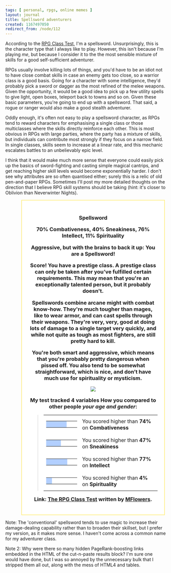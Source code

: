 ```yaml
---
tags: [ personal, rpgs, online memes ]
layout: journal
title: Spellsword adventurers
created: 1167497050
redirect_from: /node/112
---
```

According to the [RPG Class Test](http://www.okcupid.com/tests/take?testid=1532690756472625027), I'm a spellsword. Unsurprisingly, this is the character type that I always like to play. However, this isn't because I'm playing _me_, but because I consider it to the the most sensible mixture of skills for a good self-sufficient adventurer.<!--break-->

RPGs usually involve killing lots of things, and you'd have to be an idiot not to have close combat skills in case an enemy gets too close, so a warrior class is a good basis. Going for a character with some intelligence, they'd probably pick a sword or dagger as the most refined of the melee weapons. Given the opportunity, it would be a good idea to pick up a few utility spells to give light, open boxes, teleport back to towns and so on. Given these basic parameters, you're going to end up with a spellsword. That said, a rogue or ranger would also make a good stealth adventurer.

Oddly enough, it's often not easy to play a spellsword character, as RPGs tend to reward characters for emphasising a single class or those multiclasses where the skills directly reinforce each other. This is most obvious in RPGs with large parties, where the party has a mixture of skills, but individuals can contribute most strongly if they focus on a narrow field. In single classes, skills seem to increase at a linear rate, and this mechanic escalates battles to an unbelievably epic level.

I think that it would make much more sense that everyone could easily pick up the basics of sword-fighting and casting simple magical cantrips, and get reaching higher skill levels would become exponentially harder. I don't see why attributes are so often quantised either; surely this is a relic of old pen-and-paper RPGs. Sometimes I'll post my more detailed thoughts on the direction that I believe RPG skill systems should be taking (hint: it's closer to Oblivion than Neverwinter Nights).

<div style="width:80%;border:2px solid #ffee88; background-color:#fff; margin: 1em; margin-left: 10%; padding: 1.5em;">
      <h3 style="text-align:center">Spellsword
      <div style="text-align:center; margin: 1em;">70% Combativeness, 40% Sneakiness, 76% Intellect, 11% Spirituality</div>
<p>Aggressive, but with the brains to back it up:  You are a Spellsword!</p>
<p>Score!  You have a prestige class.  A prestige class can only be taken after you’ve fulfilled certain requirements.  This may mean that you're an exceptionally talented person, but it probably doesn't.</p>
<p>Spellswords combine arcane might with combat know-how.  They're much tougher than mages, like to wear armor, and can cast spells through their weapons.  They're very, very, good at doing lots of damage to a single target very quickly, and while not quite as tough as most fighters, are still pretty hard to kill.</p>
<p>You're both smart and aggressive, which means that you're probably pretty dangerous when pissed off.  You also tend to be somewhat straightforward, which is nice, and don’t have much use for spirituality or mysticism.</p>

<img style="align:center" src="http://is2.okcupid.com/users/152/386/15238646033989136694/mt1128069993.jpg">

<p>My test tracked 4 variables How you compared to other people <i>your age and gender</i>:</p>

<blockquote>
  <table border="0" cellpadding="0" cellspacing="4"><tbody>
  <tr><td valign="middle"><table bgcolor="black" border="0" cellpadding="0" cellspacing="1"><tbody>
    <tr><td bgcolor="#b2cfff" height="20" width="111"></td><td bgcolor="white" width="39"></td></tr>
  </tbody></table></td>
  <td valign="middle">You scored higher than <b>74%</b> on <b>Combativeness</b></td></tr>

  <tr><td valign="middle"><table bgcolor="black" border="0" cellpadding="0" cellspacing="1"><tbody><tr><td bgcolor="#b2cfff" height="20" width="71"></td><td bgcolor="white" width="79"></td></tr></tbody></table></td><td valign="middle">You scored higher than <b>47%</b> on <b>Sneakiness</b></td></tr>

<tr><td valign="middle"><table bgcolor="black" border="0" cellpadding="0" cellspacing="1"><tbody><tr><td bgcolor="#b2cfff" height="20" width="116"></td><td bgcolor="white" width="34"></td></tr></tbody></table></td><td valign="middle">You scored higher than <b>77%</b> on <b>Intellect</b></td></tr>

<tr><td valign="middle"><table bgcolor="black" border="0" cellpadding="0" cellspacing="1"><tbody><tr><td bgcolor="#b2cfff" height="20" width="6"></td><td bgcolor="white" width="144"></td></tr></tbody></table></td><td valign="middle">You scored higher than <b>4%</b> on <b>Spirituality</b></td></tr></tbody></table></blockquote></span>

<p>Link: <a href='http://www.okcupid.com/tests/take?testid=1532690756472625027'>The RPG Class Test</a> written by <a href='http://www.okcupid.com/profile?u=MFlowers'>MFlowers</a>.</p>
</div>
Note: The 'conventional' spellsword tends to use magic to increase their damage-dealing capability rather than to broaden their skillset, but I prefer my version, as it makes more sense. I haven't come across a common name for my adventurer class.

Note 2: Why were there so many hidden PageRank-boosting links embedded in the HTML of the cut-n-paste results block? I'm sure one would have done, but I was so annoyed by the unnecessary bulk that I stripped them all out, along with the mess of HTML4 and tables.